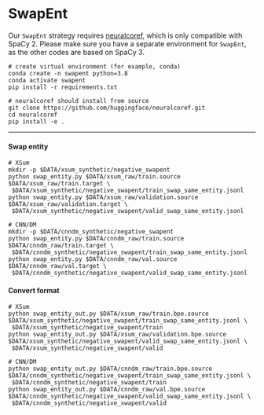 # SwapEnt

Our `SwapEnt` strategy requires [neuralcoref](https://github.com/huggingface/neuralcoref), 
which is only compatible with SpaCy 2. Please make sure you have a separate environment for `SwapEnt`,
as the other codes are based on SpaCy 3.

```shell
# create virtual environment (for example, conda)
conda create -n swapent python=3.8
conda activate swapent
pip install -r requirements.txt

# neuralcoref should install from source
git clone https://github.com/huggingface/neuralcoref.git
cd neuralcoref
pip install -e .
```

-------

#### Swap entity

```shell
# XSum
mkdir -p $DATA/xsum_synthetic/negative_swapent
python swap_entity.py $DATA/xsum_raw/train.source $DATA/xsum_raw/train.target \
 $DATA/xsum_synthetic/negative_swapent/train_swap_same_entity.jsonl
python swap_entity.py $DATA/xsum_raw/validation.source $DATA/xsum_raw/validation.target \
 $DATA/xsum_synthetic/negative_swapent/valid_swap_same_entity.jsonl
 
# CNN/DM
mkdir -p $DATA/cnndm_synthetic/negative_swapent
python swap_entity.py $DATA/cnndm_raw/train.source $DATA/cnndm_raw/train.target \
 $DATA/cnndm_synthetic/negative_swapent/train_swap_same_entity.jsonl
python swap_entity.py $DATA/cnndm_raw/val.source $DATA/cnndm_raw/val.target \
 $DATA/cnndm_synthetic/negative_swapent/valid_swap_same_entity.jsonl
```

#### Convert format

```shell
# XSum
python swap_entity_out.py $DATA/xsum_raw/train.bpe.source $DATA/xsum_synthetic/negative_swapent/train_swap_same_entity.jsonl \
 $DATA/xsum_synthetic/negative_swapent/train
python swap_entity_out.py $DATA/xsum_raw/validation.bpe.source $DATA/xsum_synthetic/negative_swapent/valid_swap_same_entity.jsonl \
 $DATA/xsum_synthetic/negative_swapent/valid
 
# CNN/DM
python swap_entity_out.py $DATA/cnndm_raw/train.bpe.source $DATA/cnndm_synthetic/negative_swapent/train_swap_same_entity.jsonl \
 $DATA/cnndm_synthetic/negative_swapent/train
python swap_entity_out.py $DATA/cnndm_raw/val.bpe.source $DATA/cnndm_synthetic/negative_swapent/valid_swap_same_entity.jsonl \
 $DATA/cnndm_synthetic/negative_swapent/valid
```
